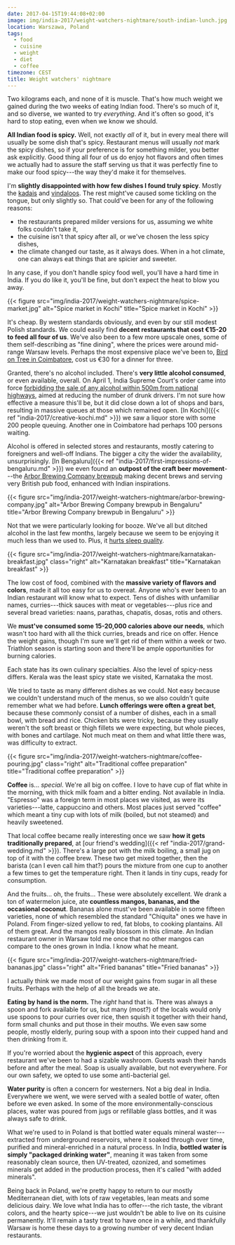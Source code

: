 ```yaml
---
date: 2017-04-15T19:44:08+02:00
image: img/india-2017/weight-watchers-nightmare/south-indian-lunch.jpg
location: Warszawa, Poland
tags:
  - food
  - cuisine
  - weight
  - diet
  - coffee
timezone: CEST
title: Weight watchers' nightmare
---
```


Two kilograms each, and none of it is muscle. That's how much weight we gained during the two weeks of eating Indian food. There's so much of it, and so diverse, we wanted to try _everything_. And it's often so good, it's hard to stop eating, even when we know we should.

<!--more-->

__All Indian food is spicy.__ Well, not exactly _all_ of it, but in every meal there will usually be some dish that's spicy. Restaurant menus will usually _not_ mark the spicy dishes, so if your preference is for something milder, you better ask explicitly. Good thing all four of us do enjoy hot flavors and often times we actually had to assure the staff serving us that it was perfectly fine to make our food spicy---the way they'd make it for themselves.

I'm __slightly disappointed with how few dishes I found truly spicy__. Mostly the [kadais][wp-kadai] and [vindaloos][wp-vindaloo]. The rest might've caused some tickling on the tongue, but only slightly so. That could've been for any of the following reasons:

* the restaurants prepared milder versions for us, assuming we white folks couldn't take it,
* the cuisine isn't that spicy after all, or we've chosen the less spicy dishes,
* the climate changed our taste, as it always does. When in a hot climate, one can always eat things that are spicier and sweeter.

In any case, if you don't handle spicy food well, you'll have a hard time in India. If you do like it, you'll be fine, but don't expect the heat to blow you away.

{{< figure src="img/india-2017/weight-watchers-nightmare/spice-market.jpg" alt="Spice market in Kochi" title="Spice market in Kochi" >}}

It's cheap. By western standards obviously, and even by our still modest Polish standards. We could easily find __decent restaurants that cost €15-20 to feed all four of us__. We've also been to a few more upscale ones, some of them self-describing as "fine dining", where the prices were around mid-range Warsaw levels. Perhaps the most expensive place we've been to, [Bird on Tree in Coimbatore][bird-on-tree], cost us €30 for a dinner for three.

Granted, there's no alcohol included. There's __very little alcohol consumed__, or even available, overall. On April 1, India Supreme Court's order came into force [forbidding the sale of any alcohol within 500m from national highways][supreme-court-order-alcohol], aimed at reducing the number of drunk drivers. I'm not sure how effective a measure this'll be, but it did close down a lot of shops and bars, resulting in massive queues at those which remained open. [In Kochi]({{< ref "india-2017/creative-kochi.md" >}}) we saw a liquor store with some 200 people queuing. Another one in Coimbatore had perhaps 100 persons waiting.

Alcohol is offered in selected stores and restaurants, mostly catering to foreigners and well-off Indians. The bigger a city the wider the availability, unsurprisingly. [In Bengaluru]({{< ref "india-2017/first-impressions-of-bengaluru.md" >}}) we even found an __outpost of the craft beer movement__---the [Arbor Brewing Company brewpub][arbor-brewing-company] making decent brews and serving very British pub food, enhanced with Indian inspirations.

{{< figure src="img/india-2017/weight-watchers-nightmare/arbor-brewing-company.jpg" alt="Arbor Brewing Company brewpub in Bengaluru" title="Arbor Brewing Company brewpub in Bengaluru" >}}

Not that we were particularly looking for booze. We've all but ditched alcohol in the last few months, largely because we seem to be enjoying it much less than we used to. Plus, it [hurts sleep quality][ted-why-we-sleep].

{{< figure src="img/india-2017/weight-watchers-nightmare/karnatakan-breakfast.jpg" class="right" alt="Karnatakan breakfast" title="Karnatakan breakfast" >}}

The low cost of food, combined with the __massive variety of flavors and colors__, made it all too easy for us to overeat. Anyone who's ever been to an Indian restaurant will know what to expect. Tens of dishes with unfamiliar names, curries---thick sauces with meat or vegetables---plus rice and several bread varieties: naans, parathas, chapatis, dosas, rotis and others.

We __must've consumed some 15-20,000 calories above our needs__, which wasn't too hard with all the thick curries, breads and rice on offer. Hence the weight gains, though I'm sure we'll get rid of them within a week or two. Triathlon season is starting soon and there'll be ample opportunities for burning calories.

Each state has its own culinary specialties. Also the level of spicy-ness differs. Kerala was the least spicy state we visited, Karnataka the most.

We tried to taste as many different dishes as we could. Not easy because we couldn't understand much of the menus, so we also couldn't quite remember what we had before. __Lunch offerings were often a great bet__, because these commonly consist of a number of dishes, each in a small bowl, with bread and rice. Chicken bits were tricky, because they usually weren't the soft breast or thigh fillets we were expecting, but whole pieces, with bones and cartilage. Not much meat on them and what little there was, was difficulty to extract.

{{< figure src="img/india-2017/weight-watchers-nightmare/coffee-pouring.jpg" class="right" alt="Traditional coffee preparation" title="Traditional coffee preparation" >}}

__Coffee__ is... _special_. We're all big on coffee. I love to have cup of flat white in the morning, with thick milk foam and a bitter ending. Not available in India. "Espresso" was a foreign term in most places we visited, as were its varieties---latte, cappuccino and others. Most places just served "coffee" which meant a tiny cup with lots of milk (boiled, but not steamed) and heavily sweetened.

That local coffee became really interesting once we saw __how it gets traditionally prepared__, at [our friend's wedding]({{< ref "india-2017/grand-wedding.md" >}}). There's a large pot with the milk boiling, a small jug on top of it with the coffee brew. These two get mixed together, then the barista (can I even call him that?) pours the mixture from one cup to another a few times to get the temperature right. Then it lands in tiny cups, ready for consumption.

And the fruits... oh, the fruits... These were absolutely excellent. We drank a ton of watermelon juice, ate __countless mangos, bananas, and the occasional coconut__. Bananas alone must've been available in some fifteen varieties, none of which resembled the standard "Chiquita" ones we have in Poland. From finger-sized yellow to red, fat blobs, to cooking plantains. All of them great. And the mangos really blossom in this climate. An Indian restaurant owner in Warsaw told me once that no other mangos can compare to the ones grown in India. I know what he meant.

{{< figure src="img/india-2017/weight-watchers-nightmare/fried-bananas.jpg" class="right" alt="Fried bananas" title="Fried bananas" >}}

I actually think we made most of our weight gains from sugar in all these fruits. Perhaps with the help of all the breads we ate.

__Eating by hand is the norm.__ The _right_ hand that is. There was always a spoon and fork available for us, but many (most?) of the locals would only use spoons to pour curries over rice, then squish it together with their hand, form small chunks and put those in their mouths. We even saw some people, mostly elderly, puring soup with a spoon into their cupped hand and then drinking from it.

If you're worried about the __hygienic aspect__ of this approach, every restaurant we've been to had a sizable washroom. Guests wash their hands before and after the meal. Soap is usually available, but not everywhere. For our own safety, we opted to use some anti-bacterial gel.

__Water purity__ is often a concern for westerners. Not a big deal in India. Everywhere we went, we were served with a sealed bottle of water, often before we even asked. In some of the more environmentally-conscious places, water was poured from jugs or refillable glass bottles, and it was always safe to drink.

What we're used to in Poland is that bottled water equals mineral waster---extracted from underground reservoirs, where it soaked through over time, purified and mineral-enriched in a natural process. In India, __bottled water is simply "packaged drinking water"__, meaning it was taken from some reasonably clean source, then UV-treated, ozonized, and sometimes minerals get added in the production process, then it's called "with added minerals".

Being back in Poland, we're pretty happy to return to our mostly Mediterranean diet, with lots of raw vegetables, lean meats and some delicious dairy. We love what India has to offer---the rich taste, the vibrant colors, and the hearty spice---we just wouldn't be able to live on its cuisine permanently. It'll remain a tasty treat to have once in a while, and thankfully Warsaw is home these days to a growing number of very decent Indian restaurants.

[arbor-brewing-company]: http://www.arborbrewing.com/locations/india/
[bird-on-tree]: http://www.birdontree.com/
[supreme-court-order-alcohol]: http://indianexpress.com/article/india/sc-confirms-alcohol-ban-on-highways-will-include-bars-and-restaurants-4594238/
[ted-why-we-sleep]: https://www.ted.com/talks/russell_foster_why_do_we_sleep
[wp-kadai]: https://en.wikipedia.org/wiki/Karahi
[wp-vindaloo]: https://en.wikipedia.org/wiki/Vindaloo
